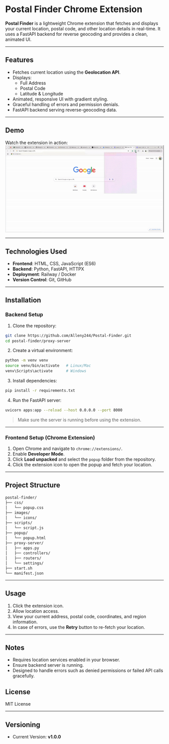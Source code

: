# Postal Finder Chrome Extension

**Postal Finder** is a lightweight Chrome extension that fetches and displays your current location, postal code, and other location details in real-time. It uses a FastAPI backend for reverse geocoding and provides a clean, animated UI.

---

## Features

- Fetches current location using the **Geolocation API**.
- Displays:
  - Full Address
  - Postal Code
  - Latitude & Longitude
- Animated, responsive UI with gradient styling.
- Graceful handling of errors and permission denials.
- FastAPI backend serving reverse-geocoding data.

---

## Demo

Watch the extension in action:  
![Screen Recording](https://raw.githubusercontent.com/Alleny244/Postal-Finder/main/demo.gif)

---

## Technologies Used

- **Frontend**: HTML, CSS, JavaScript (ES6)
- **Backend**: Python, FastAPI, HTTPX
- **Deployment**: Railway / Docker
- **Version Control**: Git, GitHub

---

## Installation

### Backend Setup

1. Clone the repository:

```bash
git clone https://github.com/Alleny244/Postal-Finder.git
cd postal-finder/proxy-server
```

2. Create a virtual environment:

```bash
python -m venv venv
source venv/bin/activate   # Linux/Mac
venv\Scripts\activate      # Windows
```

3. Install dependencies:

```bash
pip install -r requirements.txt
```

4. Run the FastAPI server:

```bash
uvicorn apps:app --reload --host 0.0.0.0 --port 8000
```

> Make sure the server is running before using the extension.

---

### Frontend Setup (Chrome Extension)

1. Open Chrome and navigate to `chrome://extensions/`.
2. Enable **Developer Mode**.
3. Click **Load unpacked** and select the `popup` folder from the repository.
4. Click the extension icon to open the popup and fetch your location.

---

## Project Structure

```
postal-finder/
├── css/
│   └── popup.css
├── images/
│   └── icons/
├── scripts/
│   └── script.js
├── popup/
│   └── popup.html
├── proxy-server/
│   ├── apps.py
│   ├── controllers/
│   ├── routers/
│   └── settings/
├── start.sh
└── manifest.json
```

---

## Usage

1. Click the extension icon.
2. Allow location access.
3. View your current address, postal code, coordinates, and region information.
4. In case of errors, use the **Retry** button to re-fetch your location.

---

## Notes

- Requires location services enabled in your browser.
- Ensure backend server is running.
- Designed to handle errors such as denied permissions or failed API calls gracefully.


## License

MIT License

---

## Versioning

- Current Version: **v1.0.0**
